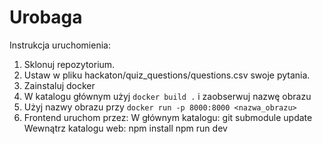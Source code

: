 
# Urobaga

Instrukcja uruchomienia:

1. Sklonuj repozytorium.
2. Ustaw w pliku hackaton/quiz_questions/questions.csv swoje pytania.
3. Zainstaluj docker
4. W katalogu głównym użyj `docker build .` i zaobserwuj nazwę obrazu
5. Użyj nazwy obrazu przy `docker run -p 8000:8000 <nazwa_obrazu>`
6. Frontend uruchom przez:
   W głównym katalogu:
   git submodule update
   Wewnątrz katalogu web:
   npm install
   npm run dev
